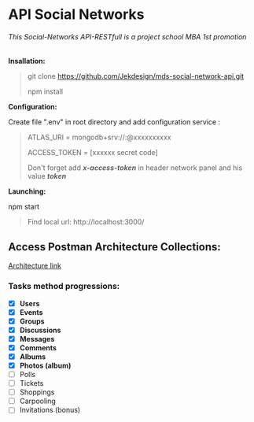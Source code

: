# API Social Networks

###### This Social-Networks API-RESTfull is a project school MBA 1st promotion

**Insallation:**

> git clone https://github.com/Jekdesign/mds-social-network-api.git
>
> npm install

**Configuration:**

Create file ".env" in root directory and add configuration service :

> ATLAS_URI = mongodb+srv://<name>:<pass>@xxxxxxxxxx
> 
> ACCESS_TOKEN = [xxxxxx secret code]
>
> Don't forget add ***x-access-token*** in header network panel and his value ***token***

**Launching:** 

npm start

> Find local url: http://localhost:3000/

## Access Postman Architecture Collections:

[Architecture link](https://documenter.getpostman.com/view/11411211/SzmjyEyD?version=latest#664768fd-8f5c-4091-90fa-fd0c47c08784)


### Tasks method progressions:

- [x] **Users**
- [x] **Events**
- [x] **Groups**
- [x] **Discussions**
- [x] **Messages**
- [x] **Comments**
- [x] **Albums**
- [x] **Photos (album)**
- [ ] Polls
- [ ] Tickets
- [ ] Shoppings
- [ ] Carpooling
- [ ] Invitations (bonus)